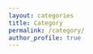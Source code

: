 ```yaml
---
layout: categories
title: Category
permalink: /category/
author_profile: true
---
```

<!-- <div class="post">
	<ul>
		<li><a href="./java">java</a></li>
		<li><a href="./linux">linux</a></li>
        <li><a href="./kubernetes">linux</a></li>
	</ul>
</div> -->